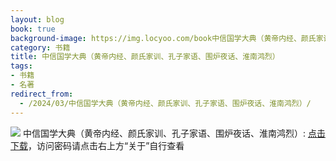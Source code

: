 ```yaml
---
layout: blog
book: true
background-image: https://img.locyoo.com/book中信国学大典（黄帝内经、颜氏家训、孔子家语、围炉夜话、淮南鸿烈）.jpg
category: 书籍
title: 中信国学大典（黄帝内经、颜氏家训、孔子家语、围炉夜话、淮南鸿烈）
tags:
- 书籍
- 名著
redirect_from:
  - /2024/03/中信国学大典（黄帝内经、颜氏家训、孔子家语、围炉夜话、淮南鸿烈）/
---
```

![](https://img.locyoo.com/book中信国学大典（黄帝内经、颜氏家训、孔子家语、围炉夜话、淮南鸿烈）.jpg)
中信国学大典（黄帝内经、颜氏家训、孔子家语、围炉夜话、淮南鸿烈）: <a name = "ref1" href="https://url18.ctfile.com/f/50983618-1380049540-6bf5a7?p=3619">点击下载</a>，访问密码请点击右上方“关于”自行查看